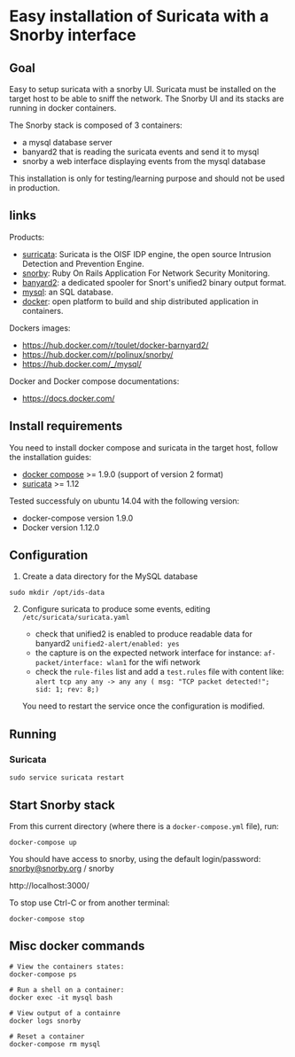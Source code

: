 # Easy installation of Suricata with a Snorby interface

## Goal

Easy to setup suricata with a snorby UI.
Suricata must be installed on the target host to be able to sniff the network.
The Snorby UI and its stacks are running in docker containers.

The Snorby stack is composed of 3 containers:
- a mysql database server
- banyard2 that is reading the suricata events and send it to mysql
- snorby a web interface displaying events from the mysql database

This installation is only for testing/learning purpose and should not be used in production.

## links

Products:

- [surricata](https://redmine.openinfosecfoundation.org/projects/suricata): Suricata is the OISF IDP engine, the open source Intrusion Detection and Prevention Engine.
- [snorby](https://github.com/Snorby/snorby/wiki): Ruby On Rails Application For Network Security Monitoring.
- [banyard2](https://github.com/firnsy/barnyard2/wiki): a dedicated spooler for Snort's unified2 binary output format. 
- [mysql](http://dev.mysql.com/): an SQL database.
- [docker](https://www.docker.com/): open platform to build and ship distributed application in containers.

Dockers images:

- https://hub.docker.com/r/toulet/docker-barnyard2/
- https://hub.docker.com/r/polinux/snorby/
- https://hub.docker.com/_/mysql/

Docker and Docker compose documentations:

- https://docs.docker.com/

## Install requirements

You need to install docker compose and suricata in the target host, follow the installation guides:

- [docker compose](https://docs.docker.com/compose/install/) >= 1.9.0 (support of version 2 format)
- [suricata](https://redmine.openinfosecfoundation.org/projects/suricata/wiki/Suricata_Installation) >= 1.12

Tested successfuly on ubuntu 14.04 with the following version:

- docker-compose version 1.9.0
- Docker version 1.12.0


## Configuration

1. Create a data directory for the MySQL database
```
sudo mkdir /opt/ids-data
```

2. Configure suricata to produce some events, editing `/etc/suricata/suricata.yaml`
   
   - check that unified2 is enabled to produce readable data for banyard2
	 `unified2-alert/enabled: yes`
   - the capture is on the expected network interface for instance:
	 `af-packet/interface: wlan1` for the wifi network
   - check the `rule-files` list and add a `test.rules` file with content like:
	 `alert tcp any any -> any any ( msg: "TCP packet detected!"; sid: 1; rev: 8;)`

   You need to restart the service once the configuration is modified.

## Running

### Suricata

`sudo service suricata restart`

## Start Snorby stack

From this current directory (where there is a `docker-compose.yml` file), run:

`docker-compose up`

You should have access to snorby, using the default login/password: snorby@snorby.org / snorby

http://localhost:3000/


To stop use Ctrl-C or from another terminal:

`docker-compose stop`

## Misc docker commands

```
# View the containers states:
docker-compose ps

# Run a shell on a container:
docker exec -it mysql bash

# View output of a containre
docker logs snorby

# Reset a container
docker-compose rm mysql

```


